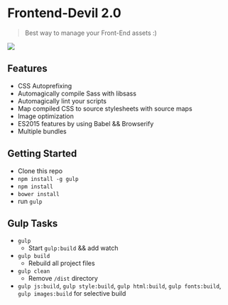# Frontend-Devil 2.0
> Best way to manage your Front-End assets :)

![](https://www.dropbox.com/s/dlymva1u9jdc44m/test.png?raw=1)

## Features
- CSS Autoprefixing
- Automagically compile Sass with libsass
- Automagically lint your scripts
- Map compiled CSS to source stylesheets with source maps
- Image optimization
- ES2015 features by using Babel && Browserify
- Multiple bundles

## Getting Started
- Clone this repo
- ```npm install -g gulp```
- ```npm install```
- ```bower install```
- run ```gulp```

## Gulp Tasks
- ```gulp```
    - Start ```gulp:build``` && add watch
- ```gulp build```
    - Rebuild all project files
- ```gulp clean```
    -   Remove ```/dist``` directory
- ```gulp js:build```, ```gulp style:build```, ```gulp html:build```, ```gulp fonts:build```, ```gulp images:build``` for selective build
